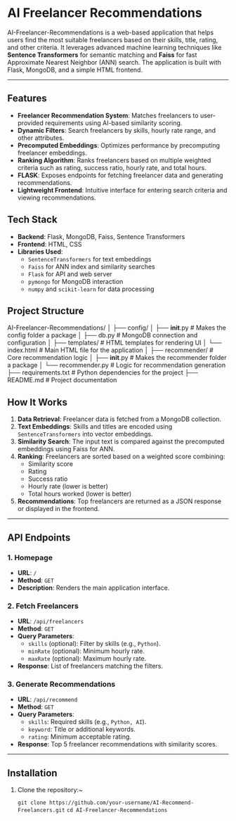 # AI Freelancer Recommendations

AI-Freelancer-Recommendations is a web-based application that helps users find the most suitable freelancers based on their skills, title, rating, and other criteria. It leverages advanced machine learning techniques like **Sentence Transformers** for semantic matching and **Faiss** for fast Approximate Nearest Neighbor (ANN) search. The application is built with Flask, MongoDB, and a simple HTML frontend.

---

## Features

- **Freelancer Recommendation System**: Matches freelancers to user-provided requirements using AI-based similarity scoring.
- **Dynamic Filters**: Search freelancers by skills, hourly rate range, and other attributes.
- **Precomputed Embeddings**: Optimizes performance by precomputing freelancer embeddings.
- **Ranking Algorithm**: Ranks freelancers based on multiple weighted criteria such as rating, success ratio, hourly rate, and total hours.
- **FLASK**: Exposes endpoints for fetching freelancer data and generating recommendations.
- **Lightweight Frontend**: Intuitive interface for entering search criteria and viewing recommendations.

## Tech Stack

- **Backend**: Flask, MongoDB, Faiss, Sentence Transformers
- **Frontend**: HTML, CSS
- **Libraries Used**:
  - `SentenceTransformers` for text embeddings
  - `Faiss` for ANN index and similarity searches
  - `Flask` for API and web server
  - `pymongo` for MongoDB interaction
  - `numpy` and `scikit-learn` for data processing

## Project Structure

AI-Freelancer-Recommendations/
│
├── config/
│   ├── __init__.py          # Makes the config folder a package
│   ├── db.py                # MongoDB connection and configuration
│
├── templates/               # HTML templates for rendering UI
│   └── index.html           # Main HTML file for the application
│
├── recommender/             # Core recommendation logic
│   ├── __init__.py          # Makes the recommender folder a package
│   └── recommender.py       # Logic for recommendation generation
├── requirements.txt         # Python dependencies for the project
├── README.md                # Project documentation

## How It Works

1. **Data Retrieval**: Freelancer data is fetched from a MongoDB collection.
2. **Text Embeddings**: Skills and titles are encoded using `SentenceTransformers` into vector embeddings.
3. **Similarity Search**: The input text is compared against the precomputed embeddings using Faiss for ANN.
4. **Ranking**: Freelancers are sorted based on a weighted score combining:
   - Similarity score
   - Rating
   - Success ratio
   - Hourly rate (lower is better)
   - Total hours worked (lower is better)
5. **Recommendations**: Top freelancers are returned as a JSON response or displayed in the frontend.

---

## API Endpoints

### 1. **Homepage**
   - **URL**: `/`
   - **Method**: `GET`
   - **Description**: Renders the main application interface.

### 2. **Fetch Freelancers**
   - **URL**: `/api/freelancers`
   - **Method**: `GET`
   - **Query Parameters**:
     - `skills` (optional): Filter by skills (e.g., `Python`).
     - `minRate` (optional): Minimum hourly rate.
     - `maxRate` (optional): Maximum hourly rate.
   - **Response**: List of freelancers matching the filters.

### 3. **Generate Recommendations**
   - **URL**: `/api/recommend`
   - **Method**: `GET`
   - **Query Parameters**:
     - `skills`: Required skills (e.g., `Python, AI`).
     - `keyword`: Title or additional keywords.
     - `rating`: Minimum acceptable rating.
   - **Response**: Top 5 freelancer recommendations with similarity scores.

---

## Installation

1. Clone the repository:~

   `git clone https://github.com/your-username/AI-Recommend-Freelancers.git`
   `cd AI-Freelancer-Recommendations`


